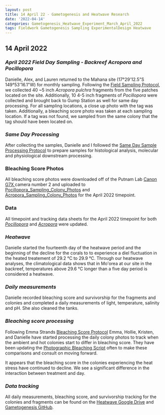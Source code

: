 ```yaml
---
layout: post
title: 14 April 22 - Gametogenesis and Heatwave Research
date: '2022-04-14'
categories: Gametogenesis_Heatwave_Experiment_March_April_2022
tags: Fieldwork Gametogenesis Sampling ExperimentalDesign Heatwave
---
```


## 14 April 2022

### *April 2022 Field Day Sampling - Backreef Acropora and Pocillopora*
Danielle, Alex, and Lauren returned to the Mahana site (17°29'12.5"S 149°53'16.1"W) for monthly sampling. Following the [Field Sampling Protocol](https://github.com/daniellembecker/Gametogenesis/blob/main/protocols/2021-12-26-Field-Sampling-Protocol.md), we collected 40 ~5 inch *Acropora pulchra* fragments from the five patches located on the site.  Additionally, 10 4-5 inch fragments of *Pocillopora* were collected and brought back to Gump Station as well for same day processing. For all sampling locations, a close up photo with the tag was taken. Additionally, a bleaching score photo was taken at each sampling location. If a tag was not found, we sampled from the same colony that the tag should have been located on.

### *Same Day Processing*
After collecting the samples, Danielle and I followed the [Same Day Sample Processing Protocol](https://github.com/daniellembecker/Gametogenesis/blob/main/protocols/2021-12-26-Sample_Same_Day_Processing_Protocol.md) to prepare samples for histological analysis, molecular and physiological downstream processing.

### Bleaching Score Photos
All bleaching score photos were downloaded off of the Putnam Lab [Canon G7X ](https://www.fnac.com/Compact-Canon-PowerShot-G7X-Mark-II/a9570061/w-4) camera number 2 and uploaded to [Pocillopora_Sampling_Colony_Photos](https://drive.google.com/drive/u/0/folders/1203vZyktuA_R3KwnG9uSV3JXkkiTA-um) and [Acropora_Sampling_Colony_Photos](https://drive.google.com/drive/u/0/folders/19YCW-KpNBIq2hraZCzva5vsIAdVH9cLC) for the April 2022 timepoint. 

### Data
All timepoint and tracking data sheets for the April 2022 timepoint for both [*Pocillopora*](https://drive.google.com/drive/u/0/folders/1w3KdwBZaaAFh8UdbOXM3KZCofldOC53i) and [*Acropora*](https://drive.google.com/drive/u/0/folders/1YSVr335RNhZXcJyI0TOSr_edmDsTy4zw) were updated. 


### *Heatwave*
Danielle started the fourteenth day of the heatwave period and the beginning of the decline for the corals to to experience a diel fluctuation in the heated treatement of 29.2 °C to 29.9 °C. Through our heatwave analyses, the climatological data shows that in Mo'orea at our site in the backreef, temperatures above 29.6 °C longer than a five day period is considered a heatwave.

### *Daily measurements*
Danielle recorded bleaching score and survivorship for the fragments and colonies and completed a daily measurements of light, temperature, salinity and pH. She also cleaned the tanks.

### *Bleaching score processing*
Following Emma Strands [Bleaching Score Protocol](https://github.com/emmastrand/EmmaStrand_Notebook/blob/master/_posts/2019-10-28-ImageJ-Analysis-Protocols.md#-bleaching_score) Emma, Hollie, Kristen, and Danielle have started processing the daily colony photos to track when the ambient and hot colonies start to differ in bleaching score. They have been updating the [Photographic Bleaching Script](https://github.com/daniellembecker/Gametogenesis/blob/main/RAnalysis/scripts/Photographic_Bleaching.pdf) often to make these comparisons and consult on moving forward. 

It appears that the bleaching score in the colonies experiencing the heat stress have continued to decline. We see a significant difference in the interaction between treatment and day.

### *Data tracking*
All daily measurements, bleaching score, and survivorship tracking for the colonies and fragments can be found on the [Heatwave Google Drive](https://drive.google.com/drive/u/0/folders/1f0I4fi72gqcFtxoOj08j3n1DRL2GLVKw) and [Gametogenesis GitHub](https://github.com/daniellembecker/Gametogenesis).


